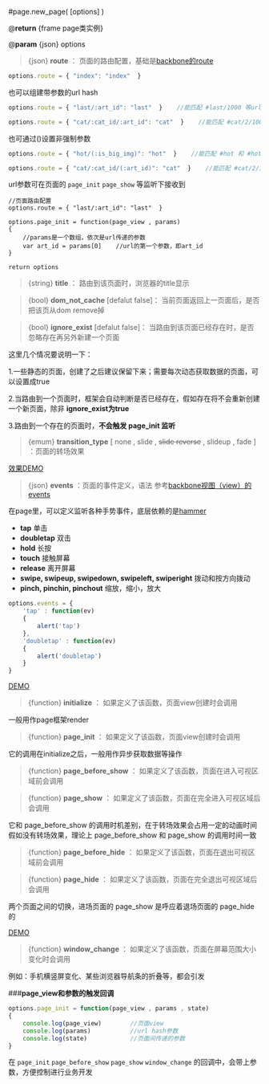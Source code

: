 #page.new_page( [options] )

@**return** {frame page类实例}

@**param** {json} options

>{json} **route** ： 页面的路由配置，基础是[backbone的route][1]

```javascript
options.route = { "index": "index"  }
```
也可以组建带参数的url hash
```javascript
options.route = { "last/:art_id": "last"  }    //能匹配 #last/1000 等url hash

options.route = { "cat/:cat_id/:art_id": "cat"  }    //能匹配 #cat/2/1000 等url hash
```

也可通过()设置非强制参数
```javascript
options.route = { "hot/(:is_big_img)": "hot"  }    //能匹配 #hot 和 #hot/true

options.route = { "cat/:cat_id/(:art_id)": "cat"  }    //能匹配 #cat/2/1000 和 #cat/2
```

url参数可在页面的 `page_init` `page_show` 等监听下接收到

```
//页面路由配置
options.route = { "last/:art_id": "last"  }

options.page_init = function(page_view , params)
{
	//params是一个数组，依次是url传递的参数
	var art_id = params[0]    //url的第一个参数，即art_id
}

return options

```

>{string}  **title** ： 路由到该页面时，浏览器的title显示

>{bool}  **dom_not_cache** [defalut false]： 当前页面返回上一页面后，是否把该页从dom remove掉

>{bool}  **ignore_exist** [defalut false]： 当路由到该页面已经存在时，是否忽略存在再另外新建一个页面

这里几个情况要说明一下：

1.一些静态的页面，创建了之后建议保留下来；需要每次动态获取数据的页面，可以设置成true

2.当路由到一个页面时，框架会自动判断是否已经存在，假如存在将不会重新创建一个新页面，除非 **ignore_exist为true**

3.路由到一个存在的页面时，**不会触发 page_init 监听**


>{emum} **transition_type** [ none , slide  , ~~slide reverse~~ , slideup , fade ] ：页面的转场效果 


[效果DEMO][1]

>{json} **events** ：页面的事件定义，语法 参考[backbone视图（view）的events][2] 


在page里，可以定义监听各种手势事件，底层依赖的是[hammer][3]

- **tap**  单击
- **doubletap**  双击
- **hold**  长按
- **touch** 接触屏幕
- **release** 离开屏幕
- **swipe, swipeup, swipedown, swipeleft, swiperight**   拨动和按方向拨动
- **pinch, pinchin, pinchout** 缩放，缩小，放大

```javascript
options.events = {
	'tap' : function(ev)
	{
		alert('tap')
	},
	'doubletap' : function(ev)
	{
		alert('doubletap')
	}
}
```

[DEMO][4]


>{function} **initialize** ： 如果定义了该函数，页面view创建时会调用

一般用作page框架render

>{function} **page_init** ： 如果定义了该函数，页面view创建时会调用

它的调用在initialize之后，一般用作异步获取数据等操作

>{function} **page_before_show** ： 如果定义了该函数，页面在进入可视区域前会调用

>{function} **page_show** ： 如果定义了该函数，页面在完全进入可视区域后会调用

它和 page_before_show 的调用时机差别，在于转场效果会占用一定的动画时间
假如没有转场效果，理论上 page_before_show 和 page_show 的调用时间一致


>{function} **page_before_hide** ： 如果定义了该函数，页面在退出可视区域前会调用

>{function} **page_hide** ： 如果定义了该函数，页面在完全退出可视区域后会调用

两个页面之间的切换，进场页面的 page_show 是呼应着退场页面的 page_hide 的

[DEMO][5]


>{function} **window_change** ： 如果定义了该函数，页面在屏幕范围大小变化时会调用

例如：手机横竖屏变化、某些浏览器导航条的折叠等，都会引发


###**page_view和参数的触发回调**

```javascript
options.page_init = function(page_view , params , state)
{
    console.log(page_view)        //页面view
    console.log(params)           //url hash参数
    console.log(state)            //页面间传递的参数
}
```

在 `page_init` `page_before_show` `page_show` `window_change` 的回调中，会带上参数，方便控制进行业务开发

  [1]: http://mansonchor.github.io/mobile_web_frame/demo/transition_type.html
  [2]: http://documentcloud.github.io/backbone/#View-extend
  [3]: http://eightmedia.github.io/hammer.js/
  [4]: http://mansonchor.github.io/mobile_web_frame/demo/events.html
  [5]: http://mansonchor.github.io/mobile_web_frame/demo/page_function.html